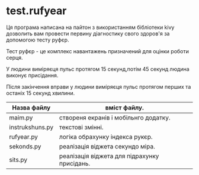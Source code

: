 # test.rufyear

Ця програма написана на пайтон з використанням бібліотеки kivу дозволить вам провести первину діагностику свого здоров'я за допомогою тесту руфєр.

Тест руфєр - це комплекс навантажень призначений для оцінки роботи серця.

У людини виміряєця пульс протягом 15 секунд,потім 45 секунд людина виконує присідання.

Після закінчення вправи у людини виміряєця пульс протягом перших та останіх 15 секунд хвилини.

Назва файлу | вміст файлу.
------------|-------------
maim.py     |створеня екранів і мобільнго додатку.
instrukshuns.py|текстові змінні.
rufyear.py  |логіка обрахунку індекса рукєр.
sekonds.py  |реалізація віджета секундо міра.
sits.py     |реалізація віджета для підрахунку присідань.
